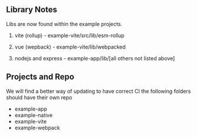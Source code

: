 ## Library Notes

Libs are now found within the example projects.

1. vite (rollup) - example-vite/src/lib/esm-rollup

2. vue (wepback) - example-vite/lib/webpacked

3. nodejs and express - example-app/lib/[all others not listed above]

## Projects and Repo

We will find a better way of updating to have correct CI the following folders should have their own repo
- example-app
- example-native
- example-vite
- example-webpack
